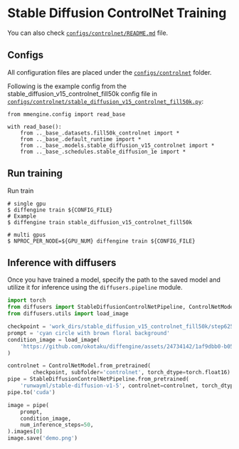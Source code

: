 # Stable Diffusion ControlNet Training

You can also check [`configs/controlnet/README.md`](https://github.com/okotaku/pixartengine/tree/main/diffengine/configs/controlnet/README.md) file.

## Configs

All configuration files are placed under the [`configs/controlnet`](https://github.com/okotaku/pixartengine/tree/main/diffengine/configs/controlnet/) folder.

Following is the example config from the stable_diffusion_v15_controlnet_fill50k config file in [`configs/controlnet/stable_diffusion_v15_controlnet_fill50k.py`](https://github.com/okotaku/pixartengine/tree/main/diffengine/configs/controlnet/stable_diffusion_v15_controlnet_fill50k.py):

```
from mmengine.config import read_base

with read_base():
    from .._base_.datasets.fill50k_controlnet import *
    from .._base_.default_runtime import *
    from .._base_.models.stable_diffusion_v15_controlnet import *
    from .._base_.schedules.stable_diffusion_1e import *
```


## Run training

Run train

```
# single gpu
$ diffengine train ${CONFIG_FILE}
# Example
$ diffengine train stable_diffusion_v15_controlnet_fill50k

# multi gpus
$ NPROC_PER_NODE=${GPU_NUM} diffengine train ${CONFIG_FILE}
```

## Inference with diffusers

Once you have trained a model, specify the path to the saved model and utilize it for inference using the `diffusers.pipeline` module.

```py
import torch
from diffusers import StableDiffusionControlNetPipeline, ControlNetModel
from diffusers.utils import load_image

checkpoint = 'work_dirs/stable_diffusion_v15_controlnet_fill50k/step6250'
prompt = 'cyan circle with brown floral background'
condition_image = load_image(
    'https://github.com/okotaku/diffengine/assets/24734142/1af9dbb0-b056-435c-bc4b-62a823889191'
)

controlnet = ControlNetModel.from_pretrained(
        checkpoint, subfolder='controlnet', torch_dtype=torch.float16)
pipe = StableDiffusionControlNetPipeline.from_pretrained(
    'runwayml/stable-diffusion-v1-5', controlnet=controlnet, torch_dtype=torch.float16)
pipe.to('cuda')

image = pipe(
    prompt,
    condition_image,
    num_inference_steps=50,
).images[0]
image.save('demo.png')
```
